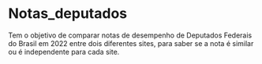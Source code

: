 # Notas_deputados
Tem o objetivo de comparar notas de desempenho de Deputados Federais do Brasil em 2022 entre dois diferentes sites, para saber se a nota é similar ou é independente para cada site.
